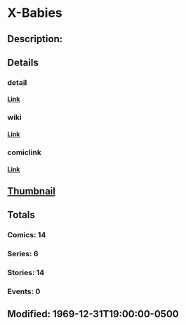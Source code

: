 # X-Babies
## Description: 
## Details
### detail
#### [Link](http://marvel.com/characters/2603/x-babies?utm_campaign=apiRef&utm_source=225578a89fc76f3d20fbffda5d17a88d)
### wiki
#### [Link](http://marvel.com/universe/X-Babies?utm_campaign=apiRef&utm_source=225578a89fc76f3d20fbffda5d17a88d)
### comiclink
#### [Link](http://marvel.com/comics/characters/1011418/x-babies?utm_campaign=apiRef&utm_source=225578a89fc76f3d20fbffda5d17a88d)
## [Thumbnail](http://i.annihil.us/u/prod/marvel/i/mg/6/10/4c002e198a6f3.jpg)
## Totals
### Comics: 14
### Series: 6
### Stories: 14
### Events: 0
## Modified: 1969-12-31T19:00:00-0500